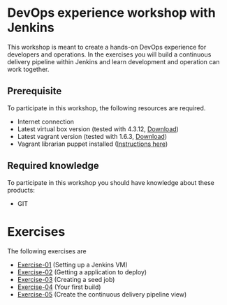 # DevOps experience workshop with Jenkins

This workshop is meant to create a hands-on DevOps experience for developers and operations. In the exercises you will 
build a continuous delivery pipeline within Jenkins and learn development and operation can work together.
 
## Prerequisite

To participate in this workshop, the following resources are required.

- Internet connection
- Latest virtual box version (tested with 4.3.12, [Download](https://www.virtualbox.org/))
- Latest vagrant version (tested with 1.6.3, [Download](http://www.vagrantup.com/))
- Vagrant librarian puppet installed ([Instructions here](https://github.com/mhahn/vagrant-librarian-puppet))

## Required knowledge

To participate in this workshop you should have knowledge about these products:

- GIT

# Exercises

The following exercises are

- [Exercise-01](exercise-01/README.md) (Setting up a Jenkins VM)
- [Exercise-02](exercise-02/README.md) (Getting a application to deploy)
- [Exercise-03](exercise-03/README.md) (Creating a seed job)
- [Exercise-04](exercise-04/README.md) (Your first build)
- [Exercise-05](exercise-05/README.md) (Create the continuous delivery pipeline view)
